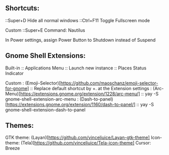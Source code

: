 Shortcuts:
-----------
::Super+D		Hide all normal windows
::Ctrl+F11		Toggle Fullscreen mode

Custom
::Super+E		Command: Nautilus

In Power settings, assign Power Button to Shutdown instead of Suspend

Gnome Shell Extensions:
-----------------------
Built-in
:: Applications Menu
:: Launch new instance
:: Places Status Indicator

Custom
: (Emoji-Selector)[https://github.com/maoschanz/emoji-selector-for-gnome]
::	Replace default shortcut by <Super>+. at the Extension settings
: (Arc-Menu)[https://extensions.gnome.org/extension/1228/arc-menu/]
::	yay -S gnome-shell-extension-arc-menu
: (Dash-to-panel)[https://extensions.gnome.org/extension/1160/dash-to-panel/]
::	yay -S gnome-shell-extension-dash-to-panel


Themes:
-------
GTK theme: (Layan)[https://github.com/vinceliuice/Layan-gtk-theme]
Icon-theme: (Tela)[https://github.com/vinceliuice/Tela-icon-theme]
Cursor: Breeze
